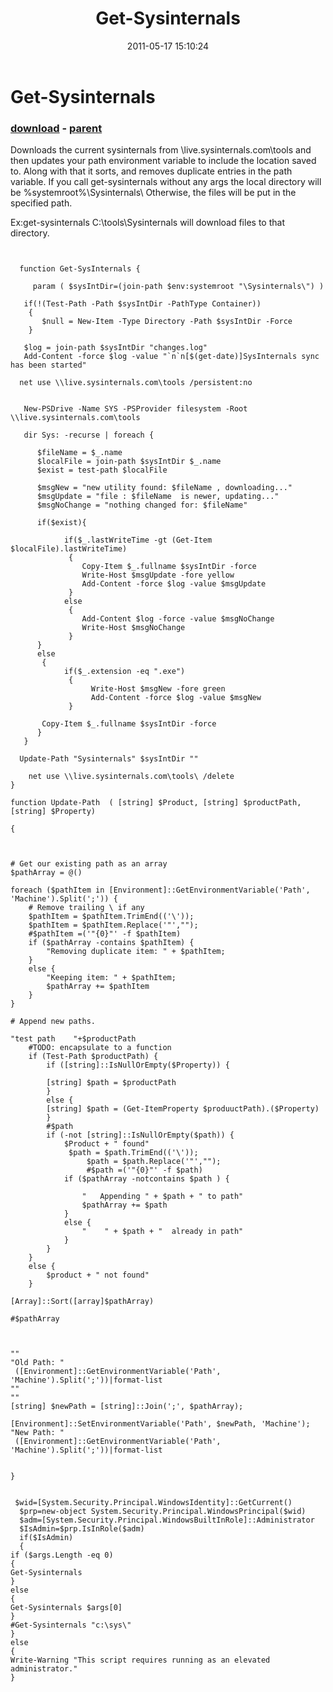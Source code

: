 ﻿---
pid:            2682
poster:         vbjay
title:          Get-Sysinternals
date:           2011-05-17 15:10:24
format:         posh
parent:         2681
parent:         2681

---

# Get-Sysinternals

### [download](2682.ps1) - [parent](2681.md)

Downloads the current sysinternals from \\live.sysinternals.com\tools and then updates your path environment variable to include the location saved to.  Along with that it sorts, and removes duplicate entries in the path variable.   If you call get-sysinternals without any args the local directory will be %systemroot%\Sysinternals\  Otherwise, the files will be put in the specified path.

Ex:get-sysinternals C:\tools\Sysinternals  will download files to that directory.

```posh
 
  
  function Get-SysInternals {
	
     param ( $sysIntDir=(join-path $env:systemroot "\Sysinternals\") )

   if(!(Test-Path -Path $sysIntDir -PathType Container)) 
    {
       $null = New-Item -Type Directory -Path $sysIntDir -Force 
    }
	
   $log = join-path $sysIntDir "changes.log"
   Add-Content -force $log -value "`n`n[$(get-date)]SysInternals sync has been started"
  
  net use \\live.sysinternals.com\tools /persistent:no
  
  
   New-PSDrive -Name SYS -PSProvider filesystem -Root \\live.sysinternals.com\tools

   dir Sys: -recurse | foreach { 
	
      $fileName = $_.name
      $localFile = join-path $sysIntDir $_.name                  
      $exist = test-path $localFile
			
      $msgNew = "new utility found: $fileName , downloading..."
      $msgUpdate = "file : $fileName  is newer, updating..."
      $msgNoChange = "nothing changed for: $fileName"			
	
      if($exist){
	
            if($_.lastWriteTime -gt (Get-Item $localFile).lastWriteTime)
             {
                Copy-Item $_.fullname $sysIntDir -force
                Write-Host $msgUpdate -fore yellow
                Add-Content -force $log -value $msgUpdate
             } 
            else 
             {
                Add-Content $log -force -value $msgNoChange
                Write-Host $msgNoChange
             }	
      }
      else
       {
            if($_.extension -eq ".exe")
             {
                  Write-Host $msgNew -fore green
                  Add-Content -force $log -value $msgNew
             } 
	
	   Copy-Item $_.fullname $sysIntDir -force 
      }
   }
   
  Update-Path "Sysinternals" $sysIntDir ""
  
    net use \\live.sysinternals.com\tools\ /delete
}

function Update-Path  ( [string] $Product, [string] $productPath, [string] $Property)

{



# Get our existing path as an array
$pathArray = @()

foreach ($pathItem in [Environment]::GetEnvironmentVariable('Path', 'Machine').Split(';')) {
    # Remove trailing \ if any
    $pathItem = $pathItem.TrimEnd(('\'));
    $pathItem = $pathItem.Replace('"',"");
    #$pathItem =('"{0}"' -f $pathItem)
    if ($pathArray -contains $pathItem) {
        "Removing duplicate item: " + $pathItem;
    }
    else {
        "Keeping item: " + $pathItem;
        $pathArray += $pathItem
    }
}

# Append new paths.

"test path    "+$productPath
    #TODO: encapsulate to a function
    if (Test-Path $productPath) {
        if ([string]::IsNullOrEmpty($Property)) {
        
        [string] $path = $productPath
        }
        else {
        [string] $path = (Get-ItemProperty $produuctPath).($Property)
        }
        #$path
        if (-not [string]::IsNullOrEmpty($path)) {
            $Product + " found"
             $path = $path.TrimEnd(('\'));
                 $path = $path.Replace('"',"");
                 #$path =('"{0}"' -f $path)
            if ($pathArray -notcontains $path ) {
               
                "   Appending " + $path + " to path"
                $pathArray += $path
            }
            else {
                "    " + $path + "  already in path"
            }
        }
    }
    else {
        $product + " not found"
    }

[Array]::Sort([array]$pathArray)

#$pathArray



""
"Old Path: " 
 ([Environment]::GetEnvironmentVariable('Path', 'Machine').Split(';'))|format-list
""
""
[string] $newPath = [string]::Join(';', $pathArray);

[Environment]::SetEnvironmentVariable('Path', $newPath, 'Machine');
"New Path: " 
 ([Environment]::GetEnvironmentVariable('Path', 'Machine').Split(';'))|format-list
 
 
}


 $wid=[System.Security.Principal.WindowsIdentity]::GetCurrent()
  $prp=new-object System.Security.Principal.WindowsPrincipal($wid)
  $adm=[System.Security.Principal.WindowsBuiltInRole]::Administrator
  $IsAdmin=$prp.IsInRole($adm)
  if($IsAdmin)
  {
if ($args.Length -eq 0)
{
Get-Sysinternals
}
else
{
Get-Sysinternals $args[0]
}
#Get-Sysinternals "c:\sys\"
}
else
{
Write-Warning "This script requires running as an elevated administrator."
}
```
